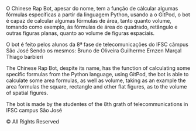 O Chinese Rap Bot, apesar do nome, tem a função de cálcular algumas fórmulas específicas a partir da linguagem Python, usando a o GitPod, o bot é capaz de calcular algumas fórmulas de área, tanto quanto volume, tomando como exemplo, ás fórmulas de área do quadrado, retângulo e outras figuras planas, quanto ao volume de figuras espaciais. 

O bot é feito pelos alunos da 8ª fase de telecomunicações do IFSC câmpus São José
Sendo os mesmos:
Bruno de Oliveira
Guilherme Ernzen Marçal
Thiago barbieri

The Chinese Rap Bot, despite its name, has the function of calculating some specific formulas from the Python language, using GitPod, the bot is able to calculate some area formulas, as well as volume, taking as an example the area formulas the square, rectangle and other flat figures, as to the volume of spatial figures. 

The bot is made by the studentes of the 8th grath of telecommunications in IFSC campus São José










© All Rights Reserved
